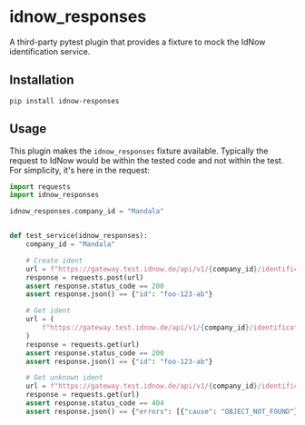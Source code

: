 # idnow_responses
A third-party pytest plugin that provides a fixture to mock the IdNow identification service.

## Installation

```
pip install idnow-responses
```

## Usage

This plugin makes the `idnow_responses` fixture available. Typically the request
to IdNow would be within the tested code and not within the test. For
simplicity, it's here in the request:


```python
import requests
import idnow_responses

idnow_responses.company_id = "Mandala"


def test_service(idnow_responses):
    company_id = "Mandala"

    # Create ident
    url = f"https://gateway.test.idnow.de/api/v1/{company_id}/identifications/foo-123-ab/start"
    response = requests.post(url)
    assert response.status_code == 200
    assert response.json() == {"id": "foo-123-ab"}

    # Get ident
    url = (
        f"https://gateway.test.idnow.de/api/v1/{company_id}/identifications/foo-123-ab"
    )
    response = requests.get(url)
    assert response.status_code == 200
    assert response.json() == {"id": "foo-123-ab"}

    # Get unknown ident
    url = f"https://gateway.test.idnow.de/api/v1/{company_id}/identifications/unknown-tx-id"
    response = requests.get(url)
    assert response.status_code == 404
    assert response.json() == {"errors": [{"cause": "OBJECT_NOT_FOUND"}]}
```
